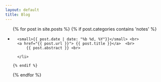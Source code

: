 ```yaml
---
layout: default
title: Blog
---
```

<div >
  <ul class="posts">
  {% for post in site.posts %}
    {% if post.categories contains 'notes'  %}
      <li>
      
      <small>{{ post.date | date: "%b %d, %Y"}}</small> <br>
      <a href="{{ post.url }}"> {{ post.title }}</a>  <br>   
          {{ post.abstract }} <br>
      
      </li>

    {% endif %}
  {% endfor %}
  </ul>
</div>
